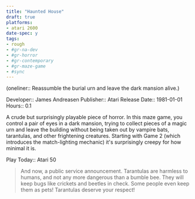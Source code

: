 ```yaml
---
title: "Haunted House"
draft: true
platforms:
- atari 2600
date-spec: y
tags:
- rough
- #gr-na-dev 
- #gr-horror 
- #gr-contemporary 
- #gr-maze-game 
- #sync
---
```


(oneliner:: Reassumble the burial urn and leave the dark mansion alive.)

Developer:: James Andreasen
Publisher:: Atari
Release Date:: 1981-01-01
Hours:: 0.1

A crude but surprisingly playable piece of horror. In this maze game, you control a pair of eyes in a dark mansion, trying to collect pieces of a magic urn and leave the building without being taken out by vampire bats, tarantulas, and other frightening creatures. Starting with Game 2 (which introduces the match-lighting mechanic) it's surprisingly creepy for how minimal it is.

Play Today:: Atari 50

> And now, a public service announcement. Tarantulas are harmless to humans, and not any more dangerous than a bumble bee. They will keep bugs like crickets and beetles in check. Some people even keep them as pets! Tarantulas deserve your respect!